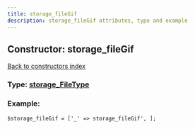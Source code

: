 ```yaml
---
title: storage_fileGif
description: storage_fileGif attributes, type and example
---
```

## Constructor: storage\_fileGif  
[Back to constructors index](index.md)






### Type: [storage\_FileType](../types/storage_FileType.md)


### Example:

```
$storage_fileGif = ['_' => storage_fileGif', ];
```